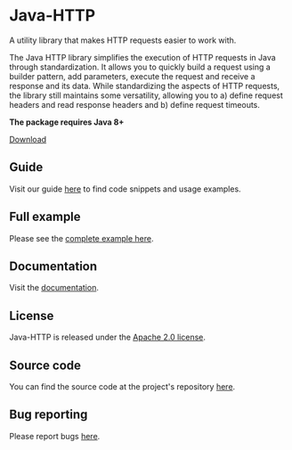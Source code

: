 # Java-HTTP
A utility library that makes HTTP requests easier to work with.

The Java HTTP library simplifies the execution of HTTP requests in Java through standardization. It allows you to quickly build a request using a builder pattern, add parameters, execute the request and receive a response and its data. While standardizing the aspects of HTTP requests, the library still maintains some versatility, allowing you to a) define request headers and read response headers and b) define request timeouts.

<b>The package requires Java 8+</b>

[Download](https://github.com/panickapps/Java-HTTP/blob/master/Downloads/Java-HTTP.jar)

## Guide

Visit our guide [here](https://panickapps.github.io/Java-HTTP/) to find code snippets and usage examples.

## Full example
Please see the [complete example here](https://github.com/panickapps/Java-HTTP/tree/master/Example).

## Documentation
Visit the [documentation](https://panickapps.github.io/Java-HTTP/documentation).

## License
Java-HTTP is released under the [Apache 2.0 license](https://github.com/panickapps/Java-HTTP/blob/master/LICENSE).

## Source code
You can find the source code at the project's repository [here](https://github.com/panickapps/Java-HTTP/).

## Bug reporting
Please report bugs [here](panickapps@gmail.com?subject=Java-HTTP).
